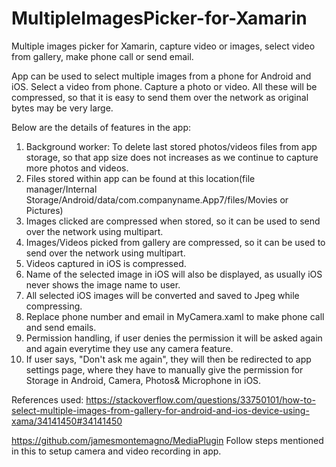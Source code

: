 # MultipleImagesPicker-for-Xamarin
Multiple images picker for Xamarin, capture video or images, select video from gallery, make phone call or send email.

App can be used to select multiple images from a phone for Android and iOS. Select a video from phone. Capture a photo or video. 
All these will be compressed, so that it is easy to send them over the network as original bytes may be very large.

Below are the details of features in the app:

1. Background worker: To delete last stored photos/videos files from app storage, so that app size does not increases as we continue to capture more photos and videos.
2. Files stored within app can be found at this location(file manager/Internal Storage/Android/data/com.companyname.App7/files/Movies or Pictures)
3. Images clicked are compressed when stored, so it can be used to send over the network using multipart.
4. Images/Videos picked from gallery are compressed, so it can be used to send over the network using multipart.
5. Videos captured in iOS is compressed.
6. Name of the selected image in iOS will also be displayed, as usually iOS never shows the image name to user.
7. All selected iOS images will be converted and saved to Jpeg while compressing. 
8. Replace phone number and email in MyCamera.xaml to make phone call and send emails.
9. Permission handling, if user denies the permission it will be asked again and again everytime they use any camera feature.
10. If user says, "Don't ask me again", they will then be redirected to app settings page, where they have to manually give the permission for Storage in Android, Camera, Photos& Microphone in iOS.


References used:
https://stackoverflow.com/questions/33750101/how-to-select-multiple-images-from-gallery-for-android-and-ios-device-using-xama/34141450#34141450

https://github.com/jamesmontemagno/MediaPlugin
Follow steps mentioned in this to setup camera and video recording in app.
